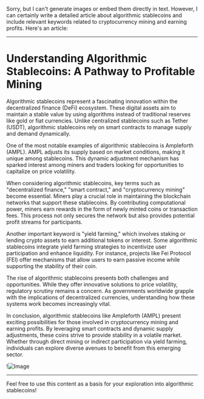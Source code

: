 Sorry, but I can't generate images or embed them directly in text. However, I can certainly write a detailed article about algorithmic stablecoins and include relevant keywords related to cryptocurrency mining and earning profits. Here's an article:

---

# Understanding Algorithmic Stablecoins: A Pathway to Profitable Mining

Algorithmic stablecoins represent a fascinating innovation within the decentralized finance (DeFi) ecosystem. These digital assets aim to maintain a stable value by using algorithms instead of traditional reserves like gold or fiat currencies. Unlike centralized stablecoins such as Tether (USDT), algorithmic stablecoins rely on smart contracts to manage supply and demand dynamically.

One of the most notable examples of algorithmic stablecoins is Ampleforth (AMPL). AMPL adjusts its supply based on market conditions, making it unique among stablecoins. This dynamic adjustment mechanism has sparked interest among miners and traders looking for opportunities to capitalize on price volatility.

When considering algorithmic stablecoins, key terms such as "decentralized finance," "smart contract," and "cryptocurrency mining" become essential. Miners play a crucial role in maintaining the blockchain networks that support these stablecoins. By contributing computational power, miners earn rewards in the form of newly minted coins or transaction fees. This process not only secures the network but also provides potential profit streams for participants.

Another important keyword is "yield farming," which involves staking or lending crypto assets to earn additional tokens or interest. Some algorithmic stablecoins integrate yield farming strategies to incentivize user participation and enhance liquidity. For instance, projects like Fei Protocol (FEI) offer mechanisms that allow users to earn passive income while supporting the stability of their coin.

The rise of algorithmic stablecoins presents both challenges and opportunities. While they offer innovative solutions to price volatility, regulatory scrutiny remains a concern. As governments worldwide grapple with the implications of decentralized currencies, understanding how these systems work becomes increasingly vital.

In conclusion, algorithmic stablecoins like Ampleforth (AMPL) present exciting possibilities for those involved in cryptocurrency mining and earning profits. By leveraging smart contracts and dynamic supply adjustments, these coins strive to provide stability in a volatile market. Whether through direct mining or indirect participation via yield farming, individuals can explore diverse avenues to benefit from this emerging sector.

!![Image](https://github.com/user-attachments/assets/3be06921-4469-491d-bd37-5f14c53422b7)

--- 

Feel free to use this content as a basis for your exploration into algorithmic stablecoins!